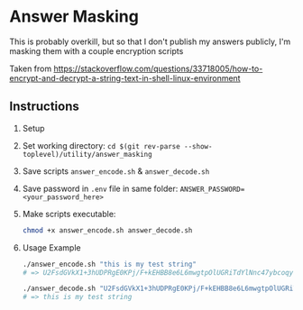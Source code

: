# Answer Masking

This is probably overkill, but so that I don't publish my answers publicly, I'm masking them with a couple encryption scripts

Taken from https://stackoverflow.com/questions/33718005/how-to-encrypt-and-decrypt-a-string-text-in-shell-linux-environment

## Instructions

1. Setup
  1. Set working directory: `cd $(git rev-parse --show-toplevel)/utility/answer_masking`
  1. Save scripts `answer_encode.sh` & `answer_decode.sh`
  1. Save password in `.env` file in same folder: `ANSWER_PASSWORD=<your_password_here>`
  1. Make scripts executable:
      ```bash
      chmod +x answer_encode.sh answer_decode.sh
      ```
1. Usage Example

    ```bash
    ./answer_encode.sh "this is my test string"
    # => U2FsdGVkX1+3hUDPRgE0KPj/F+kEHBB8e6L6mwgtpOlUGRiTdYlNnc47ybcoqyam

    ./answer_decode.sh "U2FsdGVkX1+3hUDPRgE0KPj/F+kEHBB8e6L6mwgtpOlUGRiTdYlNnc47ybcoqyam"
    # => this is my test string
    ```
